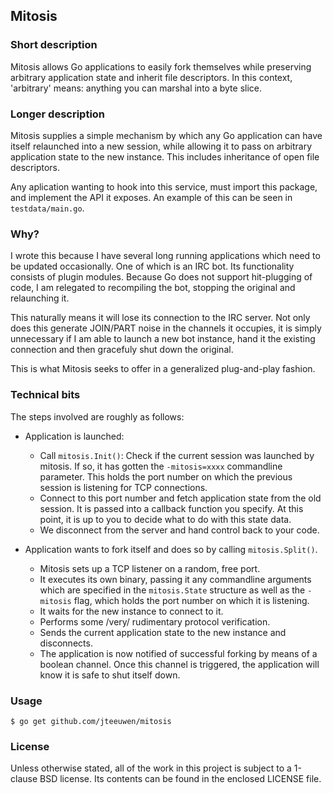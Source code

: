 ## Mitosis

### Short description

Mitosis allows Go applications to easily fork themselves while preserving
arbitrary application state and inherit file descriptors.
In this context, 'arbitrary' means: anything you can marshal into a byte slice.


### Longer description

Mitosis supplies a simple mechanism by which any Go application can have
itself relaunched into a new session, while allowing it to pass on arbitrary
application state to the new instance. This includes inheritance of open
file descriptors.

Any aplication wanting to hook into this service, must import this package,
and implement the API it exposes. An example of this can be seen in
`testdata/main.go`.


### Why?

I wrote this because I have several long running applications which need to
be updated occasionally. One of which is an IRC bot. Its functionality consists
of plugin modules. Because Go does not support hit-plugging of code, I am
relegated to recompiling the bot, stopping the original and relaunching it.

This naturally means it will lose its connection to the IRC server. Not only
does this generate JOIN/PART noise in the channels it occupies, it is simply
unnecessary if I am able to launch a new bot instance, hand it the existing
connection and then gracefuly shut down the original.

This is what Mitosis seeks to offer in a generalized plug-and-play fashion.


### Technical bits

The steps involved are roughly as follows:

* Application is launched:
  * Call `mitosis.Init()`: Check if the current session was launched by
    mitosis. If so, it has gotten the `-mitosis=xxxx` commandline parameter.
    This holds the port number on which the previous session is listening for
    TCP connections.
  * Connect to this port number and fetch application state from the old
    session. It is passed into a callback function you specify. At this point,
    it is up to you to decide what to do with this state data.
  * We disconnect from the server and hand control back to your code.

* Application wants to fork itself and does so by calling `mitosis.Split()`.
  * Mitosis sets up a TCP listener on a random, free port.
  * It executes its own binary, passing it any commandline arguments which
    are specified in the `mitosis.State` structure as well as the `-mitosis`
    flag, which holds the port number on which it is listening.
  * It waits for the new instance to connect to it.
  * Performs some /very/ rudimentary protocol verification.
  * Sends the current application state to the new instance and disconnects.
  * The application is now notified of successful forking by means of a
    boolean channel. Once this channel is triggered, the application will know
    it is safe to shut itself down.


### Usage

    $ go get github.com/jteeuwen/mitosis


### License

Unless otherwise stated, all of the work in this project is subject to a
1-clause BSD license. Its contents can be found in the enclosed LICENSE file.

